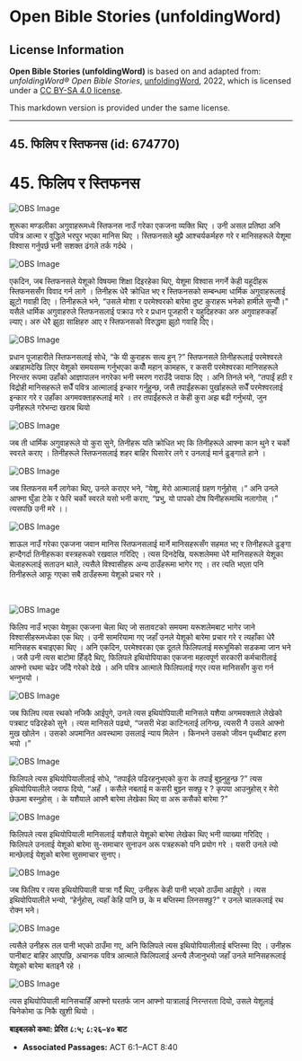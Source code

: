 # Open Bible Stories (unfoldingWord)

## License Information

**Open Bible Stories (unfoldingWord)** is based on and adapted from: _unfoldingWord® Open Bible Stories_, [unfoldingWord](https://unfoldingword.org/utw), 2022, which is licensed under a [CC BY-SA 4.0 license](https://creativecommons.org/licenses/by-sa/4.0/legalcode.en).

This markdown version is provided under the same license.



--------------------------------

## 45. फिलिप र स्तिफनस (id: 674770)

45\. फिलिप र स्तिफनस
====================

![OBS Image](https://cdn.door43.org/obs/jpg/360px/obs-en-45-01.jpg)

शुरूका मण्डलीका अगुवाहरूमध्ये स्तिफनस नाउँ गरेका एकजना व्यक्ति थिए । उनी असल प्रतिष्ठा अनि पवित्र आत्मा र वुद्धिले भरपुर भएका मानिस थिए । स्तिफनसले थुप्रै आश्‍चर्यकर्महरु गरे र मानिसहरूले येशूमा विश्‍वास गर्नुपर्छ भनी सशक्त ढंगले तर्क गर्दथे ।

![OBS Image](https://cdn.door43.org/obs/jpg/360px/obs-en-45-02.jpg)

एकदिन, जब स्तिफनसले येशूको विषयमा शिक्षा दिइरहेका थिए, येशूमा विश्‍वास नगर्ने केही यहूदीहरू स्तिफनससँग विवाद गर्न लागे । तिनीहरू धेरै क्रोधित भए र स्तिफनसको सम्बन्धमा धार्मिक अगुवाहरूलाई झूटो गवाही दिए । तिनीहरूले भने, “उसले मोशा र परमेश्‍वरको बारेमा दुष्ट कुराहरू भनेको हामीले सुन्यौँ।" यसैले धार्मिक अगुवाहरुले स्तिफनसलाई पक्राउ गरे र प्रधान पूजहारी र यहुदिहरुका अरु अगुवाहरुकहाँ ल्याए। अरु धेरै झुठा साक्षिहरु आए र स्तिफनसको विरुद्धमा झुठो गवाहि दिए।

![OBS Image](https://cdn.door43.org/obs/jpg/360px/obs-en-45-03.jpg)

प्रधान पूजाहारीले स्तिफनसलाई सोधे, “के यी कुराहरू सत्य हुन् ?” स्तिफनसले तिनीहरूलाई परमेश्‍वरले अब्राहामदेखि लिएर येशूको समयसम्म गर्नुभएका कयौँ महान् कामहरू, र कसरी परमेश्‍वरका मानिसहरूले निरन्तर रूपमा उहाँको आज्ञापालन नगरेका भनी स्मरण गराउँदै जवाफ दिए । अनि तिनले भने, “तपाईं हठी र विद्रोही मानिसहरूले सधैँ पवित्र आत्मालाई इन्कार गर्नुहुन्छ, जसै तपाईंहरूका पुर्खाहरूले सधैँ परमेश्‍वरलाई इन्कार गरे र उहाँका अगमवक्ताहरूलाई मारे । तर तपाईंहरूले त केही कुरा अझ बढी गर्नुभयो, जुन उनीहरूले गरेभन्दा खराब थियो

![OBS Image](https://cdn.door43.org/obs/jpg/360px/obs-en-45-04.jpg)

जब ती धार्मिक अगुवाहरूले यो कुरा सुने, तिनीहरू यति क्रोधित भए कि तिनीहरूले आफ्ना कान थुने र चर्को स्वरले कराए । तिनीहरूले स्तिफनसलाई शहर बाहिर घिसारेर लगे र उनलाई मार्न ढुङ्गाले हाने ।​

![OBS Image](https://cdn.door43.org/obs/jpg/360px/obs-en-45-05.jpg)

जब स्तिफनस मर्नै लागेका थिए, उनले कराएर भने, “येशू, मेरो आत्मालाई ग्रहण गर्नुहोस् ।” अनि उनले आफ्ना घुँडा टेके र फेरि चर्को स्वरले यसो भनी कराए, “प्रभु, यो पापको दोष यिनीहरूमाथि नलागोस् ।” त्यसपछि उनी मरे ।।​

![OBS Image](https://cdn.door43.org/obs/jpg/360px/obs-en-45-06.jpg)

शाऊल नाउँ गरेका एकजना जवान मानिस स्तिफनसलाई मार्ने मानिसहरूसँग सहमत भए र तिनीहरूले ढुङ्गा हान्दैगर्दा तिनीहरूका वस्त्रहरूको रखवाल गरिदिए । त्यस दिनदेखि, यरूशलेममा धेरै मानिसहरूले येशूका चेलाहरूलाई सताउन थाले, त्यसैले विश्‍वासीहरू अन्य ठाउँहरूमा भागेर गए । तर त्यति भएता पनि तिनीहरूले आफू गएका सबै ठाउँहरूमा येशूको प्रचार गरे ।

​

![OBS Image](https://cdn.door43.org/obs/jpg/360px/obs-en-45-07.jpg)

फिलिप नाउँ भएका येशूका एकजना चेला थिए जो सतावटको समयमा यरूशलेमबाट भागेर जाने विश्‍वासीहरूमध्येका एक थिए । उनी सामरियामा गए जहाँ उनले येशूको बारेमा प्रचार गरे र त्यहाँका धेरै मानिसहरू बचाइएका थिए । अनि एकदिन, परमेश्‍वरका एक दूतले फिलिपलाई मरूभूमिको सडकमा जान भने । जसै उनी त्यस बाटोमा हिँड्दै थिए, फिलिपले इथियोपियाका एकजना महत्वपूर्ण सरकारी कर्मचारीलाई आफ्नो रथमा चढेर जाँदै गरेको देखे । अनि पवित्र आत्माले फिलिपलाई गएर त्यस मानिससँग कुरा गर्न भन्‍नुभयो ।

![OBS Image](https://cdn.door43.org/obs/jpg/360px/obs-en-45-08.jpg)

जब फिलिप त्यस रथको नजिकै आईपुगे, उनले त्यस इथियोपियाली मानिसले यशैया अगमवक्ताले लेखेको पत्रबाट पढिरहेको सुने । त्यस मानिसले पढ्यो, “जसरी भेडा काटिनलाई लगिन्छ, त्यसरी नै उसले आफ्नो मुख खोलेन । उसको अपमानित अवस्थामा उसलाई न्याय मिलेन । किनभने उसको जीवन पृथ्वीबाट हरण भयो ।”​

![OBS Image](https://cdn.door43.org/obs/jpg/360px/obs-en-45-09.jpg)

फिलिपले त्यस इथियोपियालीलाई सोधे, “तपाईंले पढिरहनुभएको कुरा के तपाईं बुझ्नुहुन्छ ?” त्यस इथियोपियालीले जवाफ दियो, “अहँ । कसैले नबताई म कसरी बुझ्‍न सक्छु र ? कृपया आउनुहोस् र मेरो छेऊमा बस्‍नुहोस् । के यशैयाले आफ्नै बारेमा लेखेका थिए वा अरू कसैको बारेमा ?”

![OBS Image](https://cdn.door43.org/obs/jpg/360px/obs-en-45-10.jpg)

फिलिपले त्यस इथियोपियाली मानिसलाई यशैयाले येशूको बारेमा लेखेका थिए भनी व्याख्या गरिदिए । फिलिपले उनलाई येशूको बारेमा सु\-समाचार सुनाउन अरू पत्रहरूको पनि प्रयोग गरे । यसरी उनले त्यो मान्‍छेलाई येशुको बारेमा सुसमाचार सुनाए।

![OBS Image](https://cdn.door43.org/obs/jpg/360px/obs-en-45-11.jpg)

जब फिलिप र त्यस इथियोपियाली यात्रा गर्दै थिए, उनीहरू केही पानी भएको ठाउँमा आईपुगे । त्यस इथियोपियालीले भन्यो, “हेर्नुहोस्, त्‍यहाँ केहि पानि छ, के म बप्तिस्‍मा लिनसक्‍छु?" र उनले चालकलाई रथ रोक्‍न भने।

![OBS Image](https://cdn.door43.org/obs/jpg/360px/obs-en-45-12.jpg)

त्यसैले उनीहरू तल पानी भएको ठाउँमा गए, अनि फिलिपले त्यस इथियोपियालीलाई बप्तिस्मा दिए । उनीहरू पानीबाट बाहिर आएपछि, अचानक पवित्र आत्माले फिलिपलाई अन्त्यै लैजानुभयो जहाँ उनले मानिसहरूलाई येशूको बारेमा बताइनै रहे ।

![OBS Image](https://cdn.door43.org/obs/jpg/360px/obs-en-45-13.jpg)

त्यस इथियोपियाली मानिसचाहिँ आफ्नो घरतर्फ जान आफ्नो यात्रालाई निरन्तरता दियो, उसले येशूलाई चिनेकोमा ऊ निकै खुशी थियो ।

**बाइबलको कथा: प्रेरित ८:५; ८:२६–४० बाट**

* **Associated Passages:** ACT 6:1–ACT 8:40

